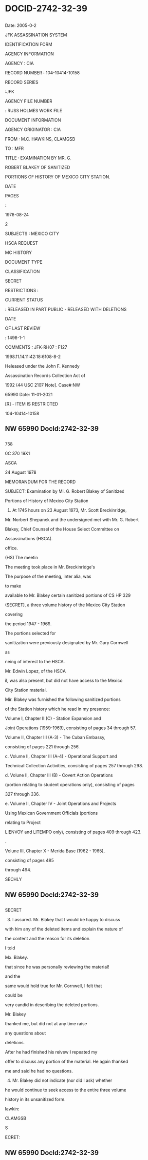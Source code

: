 # DOCID-2742-32-39

##
Date: 2005-0-2

JFK ASSASSINATION SYSTEM

IDENTIFICATION FORM

AGENCY INFORMATION

AGENCY : CIA

RECORD NUMBER : 104-10414-10158

RECORD SERIES

:JFK

AGENCY FILE NUMBER

: RUSS HOLMES WORK FILE

DOCUMENT INFORMATION

AGENCY ORIGINATOR : CIA

FROM : M.C. HAWKINS, CLAMGSB

TO : MFR

TITLE : EXAMINATION BY MR. G.

ROBERT BLAKEY OF SANITIZED

PORTIONS OF HISTORY OF MEXICO CITY STATION.

DATE

PAGES

:

1978-08-24

2

SUBJECTS : MEXICO CITY

HSCA REQUEST

MC HISTORY

DOCUMENT TYPE

CLASSIFICATION

SECRET

RESTRICTIONS :

CURRENT STATUS

: RELEASED IN PART PUBLIC - RELEASED WITH DELETIONS

DATE

OF LAST REVIEW

: 1498-1-1

COMMENTS : JFK-RH07 : F127

1998.11.14.11:42:18:6108-8-2

Heleased under the John F. Kennedy

Assassination Records Collection Act of

1992 (44 USC 2107 Note]. Case#:NW

65990 Date: 11-01-2021

[R] - ITEM IS RESTRICTED

104-10414-10158

NW 65990 Docld:2742-32-39
---

##
758

0C 370 19X1

ASCA

24 August 1978

MEMORANDUM FOR THE RECORD

SUBJECT: Examination by Mi. G. Robert Blakey of Sanitized

Portions of History of Mexico City Station

1. At 1745 hours on 23 August 1973, Mr. Scott Breckinridge,

Mr. Norbert Shepanek and the undersigned met with Mr. G. Robert

Blakey, Chief Counsel of the House Select Committee on

Assassinations (HSCA).

office.

(HS) The meetin

The meeting took place in Mr. Breckinridge's

The purpose of the meeting, inter alia, was

to make

available to Mr. Blakey certain sanitized portions of CS HP 329

(SECRET), a three volume history of the Mexico City Station

covering

the period 1947 - 1969.

The portions selected for

sanitization were previously designated by Mr. Gary Cornwell

as

neing of interest to the HSCA.

Mr. Edwin Lopez, of the HSCA

il, was also present, but did not have access to the Mexico

City Station material.

Mir. Blakey was furnished the following sanitized portions

of the Station history which he read in my presence:

Volume I, Chapter II (C) - Station Expansion and

Joint Operations (1959-1969), consisting of pages 34 through 57.

Volume II, Chapter III (A-3) - The Cuban Embassy,

consisting of pages 221 through 256.

c. Volume II, Chapter III (A-4) - Operational Support and

Technical Collection Activities, consisting of pages 257 through 298.

d. Volune II, Chapter III (B) - Covert Action Operations

(portion relating to student operations only), consisting of pages

327 through 336.

e. Volume II, Chapter IV - Joint Operations and Projects

Using Mexican Government Officials (portions

relating to Project

LIENVOY and LITEMPO only), consisting of pages 409 through 423.

.

Volune III, Chapter X - Merida Base (1962 - 1965),

consisting of pages 485

through 494.

SECHLY

NW 65990 Docld:2742-32-39
---

##
SECRET

3. I assured. Mr. Blakey that I would be happy to discuss

with him any of the deleted items and explain the nature of

the content and the reason for its deletion.

I told

Mx. Blakey.

that since he was personally reviewing the material!

and the

same would hold true for Mr. Cornwell, I felt that

could be

very candid in describing the deleted portions.

Mr. Blakey

thanked me, but did not at any time raise

any questions about

deletions.

After he had finished his reivew I repeated my

offer to discuss any portion of the material. He again thanked

me and said he had no questions.

4. Mr. Blakey did not indicate (nor did I ask) whether

he would continue to seek access to the entire three volume

history in its unsanitized form.

lawkin:

CLAMGSB

S

ECRET:

NW 65990 Docld:2742-32-39
---

